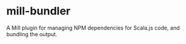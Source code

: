 # mill-bundler

A Mill plugin for managing NPM dependencies for Scala.js code, and bundling the output.
